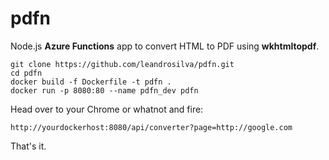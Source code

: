 # pdfn

Node.js **Azure Functions** app to convert HTML to PDF using **wkhtmltopdf**.

    git clone https://github.com/leandrosilva/pdfn.git
    cd pdfn
    docker build -f Dockerfile -t pdfn .
    docker run -p 8080:80 --name pdfn_dev pdfn

Head over to your Chrome or whatnot and fire:

    http://yourdockerhost:8080/api/converter?page=http://google.com

That's it.